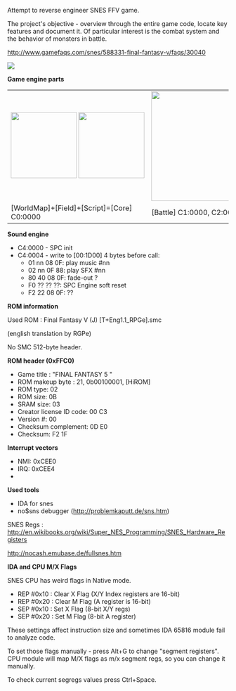 Attempt to reverse engineer SNES FFV game.

The project's objective - overview through the entire game code, locate key features and document it. Of particular interest is the combat system and the behavior of monsters in battle.

http://www.gamefaqs.com/snes/588331-final-fantasy-v/faqs/30040

<img src="http://psxdev.ru/images/wys/ffv_title_screen.jpg">

**Game engine parts**

<table>
<tr><td><nobr><img src="http://psxdev.ru/images/wys/ffv_world.jpg" width=150px>
  <img src="http://psxdev.ru/images/wys/ffv_field.jpg" width=150px></nobr></td>
  <td><img src="http://psxdev.ru/images/wys/ffv_battle.jpg" width=250px></td>
  <td><img src="http://psxdev.ru/images/wys/ffv_menu.jpg" width=250px></td>
  <td><img src="http://psxdev.ru/images/wys/ffv_bgfx.jpg" width=250px></td>
 </tr>
 <tr><td>[WorldMap]+[Field]+[Script]=[Core] C0:0000</td>
 <td>[Battle] C1:0000, C2:0000</td>
 <td>[Menu] C2:A000</td>
 <td>[BGFX] C3:0000</td>
 </tr>
 </table>

**Sound engine**

  * C4:0000 - SPC init
  * C4:0004 - write to [00:1D00] 4 bytes before call: 
    * 01 nn 08 0F: play music #nn
    * 02 nn 0F 88: play SFX #nn
    * 80 40 08 0F: fade-out ?
    * F0 ?? ?? ??: SPC Engine soft reset
    * F2 22 08 0F: ??

**ROM information**

Used ROM : Final Fantasy V (J) [T+Eng1.1_RPGe].smc

(english translation by RGPe)

No SMC 512-byte header.

**ROM header (0xFFC0)**

  * Game title : "FINAL FANTASY 5      "
  * ROM makeup byte : 21, 0b00100001, [HiROM]
  * ROM type: 02
  * ROM size: 0B
  * SRAM size: 03
  * Creator license ID code: 00 C3
  * Version #: 00
  * Checksum complement: 0D E0
  * Checksum: F2 1F

**Interrupt vectors**

  * NMI: 0xCEE0
  * IRQ: 0xCEE4
  * [RESET]: 0xCEC0

**Used tools**

  * IDA for snes
  * no$sns debugger (http://problemkaputt.de/sns.htm)

SNES Regs : http://en.wikibooks.org/wiki/Super_NES_Programming/SNES_Hardware_Registers

http://nocash.emubase.de/fullsnes.htm

**IDA and CPU M/X Flags**

SNES CPU has weird flags in Native mode.

  * REP #0x10 : Clear X Flag (X/Y Index registers are 16-bit)
  * REP #0x20 : Clear M Flag (A register is 16-bit)
  * SEP #0x10 : Set X Flag (8-bit X/Y regs)
  * SEP #0x20 : Set M Flag (8-bit A register)

These settings affect instruction size and sometimes IDA 65816 module fail to analyze code.

To set those flags manually - press Alt+G to change "segment registers". CPU module will map M/X flags as m/x segment regs,
so you can change it manually.

To check current segregs values press Ctrl+Space.

